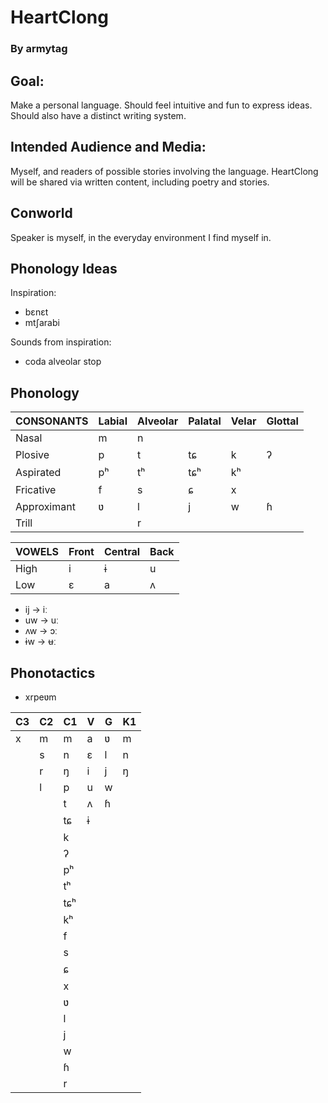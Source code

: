 # HeartClong

### By armytag

## Goal:

Make a personal language.  Should feel intuitive and fun to express ideas.  Should also have a distinct writing system.

## Intended Audience and Media:

Myself, and readers of possible stories involving the language.  HeartClong will be shared via written content, including poetry and stories.

## Conworld

Speaker is myself, in the everyday environment I find myself in.

## Phonology Ideas

Inspiration:
- bɛnɛt
- mtʃarabi

Sounds from inspiration:
- coda alveolar stop

## Phonology

| CONSONANTS  | Labial | Alveolar | Palatal | Velar | Glottal |
|---          |---     |---       |---      |---    |---      |
| Nasal       | m      | n        |         |       |         |
| Plosive     | p      | t        | tɕ      | k     | ʔ       |
| Aspirated   | pʰ     | tʰ       | tɕʰ     | kʰ    |         |
| Fricative   | f      | s        | ɕ       | x     |         |
| Approximant | ʋ      | l        | j       | w     | ɦ       |
| Trill       |        | r        |         |       |         |

| VOWELS | Front | Central | Back |
|---     |---    |---      |---   |
| High   | i     | ɨ       | u    |
| Low    | ɛ     | a       | ʌ    |

- ij → iː
- uw → uː
- ʌw → ɔː
- ɨw → ʉː

## Phonotactics

- xrpeʋm

| C3 | C2 | C1  | V | G | K1 |
|--- |--- |---  |---|---|--- |
| x  | m  | m   | a | ʋ | m  |
|    | s  | n   | ɛ | l | n  |
|    | r  | ŋ   | i | j | ŋ  |
|    | l  | p   | u | w |    |
|    |    | t   | ʌ | ɦ |    |
|    |    | tɕ  | ɨ |   |    |
|    |    | k   |   |   |    |
|    |    | ʔ   |   |   |    |
|    |    | pʰ  |   |   |    |
|    |    | tʰ  |   |   |    |
|    |    | tɕʰ |   |   |    |
|    |    | kʰ  |   |   |    |
|    |    | f   |   |   |    |
|    |    | s   |   |   |    |
|    |    | ɕ   |   |   |    |
|    |    | x   |   |   |    |
|    |    | ʋ   |   |   |    |
|    |    | l   |   |   |    |
|    |    | j   |   |   |    |
|    |    | w   |   |   |    |
|    |    | ɦ   |   |   |    |
|    |    | r   |   |   |    |
